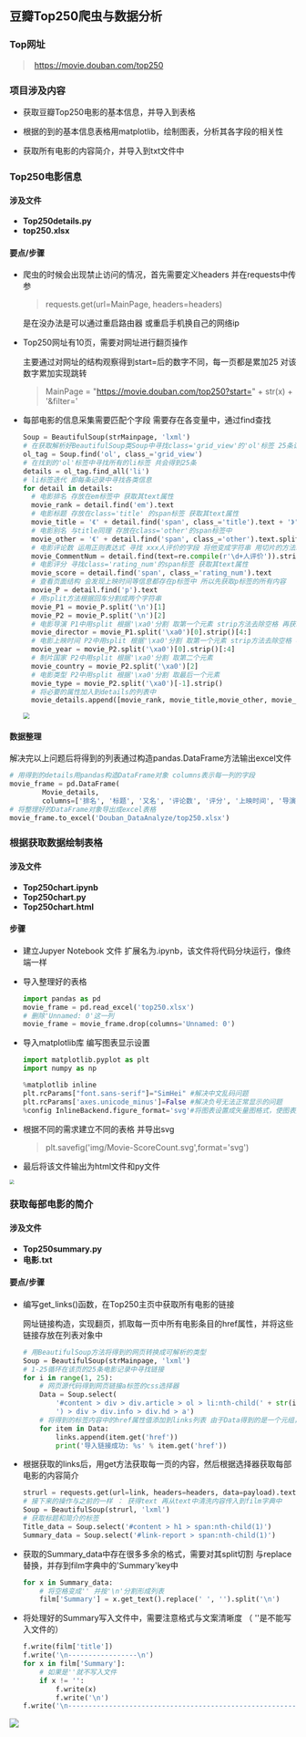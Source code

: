 ## 豆瓣Top250爬虫与数据分析

### Top网址

> ​	https://movie.douban.com/top250

### 项目涉及内容

-  获取豆瓣Top250电影的基本信息，并导入到表格

- 根据的到的基本信息表格用matplotlib，绘制图表，分析其各字段的相关性

- 获取所有电影的内容简介，并导入到txt文件中

  

### Top250电影信息

#### 	涉及文件

- **Top250details.py**
- **top250.xlsx**

#### 	要点/步骤

- 爬虫的时候会出现禁止访问的情况，首先需要定义headers 并在requests中传参

  > requests.get(url=MainPage, headers=headers)

  是在没办法是可以通过重启路由器 或重启手机换自己的网络ip

- Top250网址有10页，需要对网址进行翻页操作 

  主要通过对网址的结构观察得到start=后的数字不同，每一页都是累加25 对该数字累加实现跳转

  > MainPage = "https://movie.douban.com/top250?start=" + str(x) + '&filter='

- 每部电影的信息采集需要匹配个字段 需要存在各变量中，通过find查找

  ```python
  Soup = BeautifulSoup(strMainpage, 'lxml')
  # 在获取解析好BeautifulSoup类Soup中寻找class='grid_view'的'ol'标签 25条记录的details都写在该标签下
  ol_tag = Soup.find('ol', class_='grid_view')
  # 在找到的'ol'标签中寻找所有的li标签 共会得到25条
  details = ol_tag.find_all('li')
  # li标签迭代 即每条记录中寻找各类信息
  for detail in details:
  	# 电影排名 存放在em标签中 获取其text属性
  	movie_rank = detail.find('em').text
  	# 电影标题 存放在class='title' 的span标签 获取其text属性
  	movie_title = '《' + detail.find('span', class_='title').text + '》'
  	# 电影别名 与title同理 存放在class='other'的span标签中
  	movie_other = '《' + detail.find('span', class_='other').text.split('\xa0')[-1].strip() + '》'
  	# 电影评论数 运用正则表达式 寻找 xxx人评价的字段 将他变成字符串 用切片的方法取倒数第三个字以前的内容
  	movie_CommentNum = detail.find(text=re.compile(r'\d+人评价')).string[:-3]
  	# 电影评分 寻找class='rating_num'的span标签 获取其text属性
  	movie_score = detail.find('span', class_='rating_num').text
  	# 查看页面结构 会发现上映时间等信息都存在p标签中 所以先获取p标签的所有内容
  	movie_P = detail.find('p').text
  	# 用split方法根据回车分割成两个字符串
  	movie_P1 = movie_P.split('\n')[1]
  	movie_P2 = movie_P.split('\n')[2]
  	# 电影导演 P1中用split 根据'\xa0'分割 取第一个元素 strip方法去除空格 再获取其前第4个字符以后的字符即导演
  	movie_director = movie_P1.split('\xa0')[0].strip()[4:]
  	# 电影上映时间 P2中用split 根据'\xa0'分割 取第一个元素 strip方法去除空格 再获取其前4个字符即上映时间
  	movie_year = movie_P2.split('\xa0')[0].strip()[:4]
  	# 制片国家 P2中用split 根据'\xa0'分割 取第二个元素
  	movie_country = movie_P2.split('\xa0')[2]
  	# 电影类型 P2中用split 根据'\xa0'分割 取最后一个元素
  	movie_type = movie_P2.split('\xa0')[-1].strip()
  	# 将必要的属性加入到details的列表中
  	movie_details.append([movie_rank, movie_title,movie_other, movie_CommentNum, movie_score, movie_year, 							movie_director, movie_country,movie_type])
  ```

  <img src="\img\details.png" style="zoom:67%;" />

#### 数据整理

解决完以上问题后将得到的列表通过构造pandas.DataFrame方法输出excel文件

```python
# 用得到的details用pandas构造DataFrame对象 columns表示每一列的字段
movie_frame = pd.DataFrame(
        Movie_details,
        columns=['排名', '标题', '又名', '评论数', '评分', '上映时间', '导演', '制片国家', '电影类型'])
# 将整理好的DataFrame对象导出成excel表格
movie_frame.to_excel('Douban_DataAnalyze/top250.xlsx')
```

### 根据获取数据绘制表格

#### 	涉及文件

- **Top250chart.ipynb**
- **Top250chart.py**
- **Top250chart.html**

#### 	步骤

- 建立Jupyer Notebook 文件 扩展名为.ipynb，该文件将代码分块运行，像终端一样

- 导入整理好的表格

  ```python
  import pandas as pd
  movie_frame = pd.read_excel('top250.xlsx')
  # 删除'Unnamed: 0'这一列
  movie_frame = movie_frame.drop(columns='Unnamed: 0')
  ```

- 导入matplotlib库 编写图表显示设置

  ```python
  import matplotlib.pyplot as plt
  import numpy as np
  
  %matplotlib inline 
  plt.rcParams["font.sans-serif"]="SimHei" #解决中文乱码问题
  plt.rcParams['axes.unicode_minus']=False #解决负号无法正常显示的问题
  %config InlineBackend.figure_format='svg'#将图表设置成矢量图格式，使图表更清楚
  ```

- 根据不同的需求建立不同的表格 并导出svg

  > plt.savefig('img/Movie-ScoreCount.svg',format='svg')

- 最后将该文件输出为html文件和py文件

<img src="\img\Movie-Rank_Score.svg" style="zoom: 50%;" />

### 获取每部电影的简介

#### 	涉及文件

- **Top250summary.py**
- **电影.txt**

#### 	要点/步骤

- 编写get_links()函数，在Top250主页中获取所有电影的链接

  网址链接构造，实现翻页，抓取每一页中所有电影条目的href属性，并将这些链接存放在列表对象中

  ```python
  # 用BeautifulSoup方法将得到的网页转换成可解析的类型
  Soup = BeautifulSoup(strMainpage, 'lxml')
  # 1-25循环在该页的25条电影记录中寻找链接
  for i in range(1, 25):
      # 网页源代码得到网页链接a标签的css选择器
      Data = Soup.select(
          '#content > div > div.article > ol > li:nth-child(' + str(i) +
          ') > div > div.info > div.hd > a')
      # 将得到的标签内容中的href属性值添加到links列表 由于Data得到的是一个元组，所以需要用for循环迭代
      for item in Data:
          links.append(item.get('href'))
          print('导入链接成功: %s' % item.get('href'))
  ```

- 根据获取的links后，用get方法获取每一页的内容，然后根据选择器获取每部电影的内容简介

  ```python
  strurl = requests.get(url=link, headers=headers, data=payload).text
  # 接下来的操作与之前的一样 ： 获得text 再从text中清洗内容传入到film字典中
  Soup = BeautifulSoup(strurl, 'lxml')
  # 获取标题和简介的标签
  Title_data = Soup.select('#content > h1 > span:nth-child(1)')
  Summary_data = Soup.select('#link-report > span:nth-child(1)')
  ```

- 获取的Summary_data中存在很多多余的格式，需要对其split切割 与replace替换，并存到film字典中的'Summary'key中

  ```python
  for x in Summary_data:
      # 将空格变成'' 并按'\n'分割形成列表
      film['Summary'] = x.get_text().replace(' ', '').split('\n')
  ```

- 将处理好的Summary写入文件中，需要注意格式与文案清晰度  （ ''是不能写入文件的）

  ```python
  f.write(film['title'])
  f.write('\n-----------------\n')
  for x in film['Summary']:
      # 如果是''就不写入文件
      if x != '':
          f.write(x)
          f.write('\n')
  f.write('\n---------------------------------------------------------\n')
  ```

  

![](\img\get_summary.png)